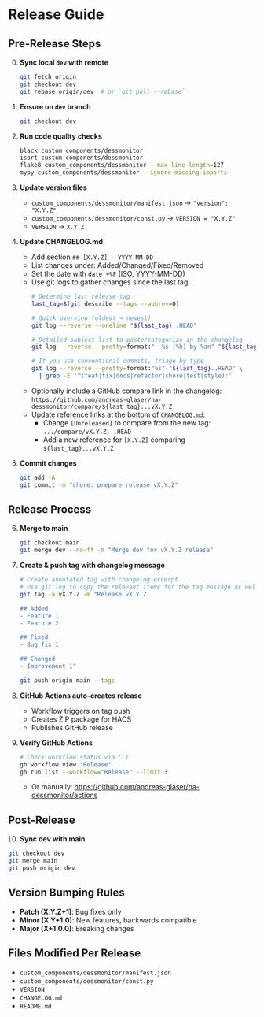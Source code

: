 # Release Guide

## Pre-Release Steps

0. **Sync local `dev` with remote**
   ```bash
   git fetch origin
   git checkout dev
   git rebase origin/dev  # or `git pull --rebase`
   ```

1. **Ensure on `dev` branch**
   ```bash
   git checkout dev
   ```

2. **Run code quality checks**
   ```bash
   black custom_components/dessmonitor
   isort custom_components/dessmonitor
   flake8 custom_components/dessmonitor --max-line-length=127
   mypy custom_components/dessmonitor --ignore-missing-imports
   ```

3. **Update version files**
   - `custom_components/dessmonitor/manifest.json` → `"version": "X.Y.Z"`
   - `custom_components/dessmonitor/const.py` → `VERSION = "X.Y.Z"`
   - `VERSION` → `X.Y.Z`

4. **Update CHANGELOG.md**
   - Add section `## [X.Y.Z] - YYYY-MM-DD`
   - List changes under: Added/Changed/Fixed/Removed
   - Set the date with `date +%F` (ISO, YYYY-MM-DD)
   - Use git logs to gather changes since the last tag:
     ```bash
     # Determine last release tag
     last_tag=$(git describe --tags --abbrev=0)

     # Quick overview (oldest → newest)
     git log --reverse --oneline "${last_tag}..HEAD"

     # Detailed subject list to paste/categorize in the changelog
     git log --reverse --pretty=format:"- %s (%h) by %an" "${last_tag}..HEAD"

     # If you use conventional commits, triage by type
     git log --reverse --pretty=format:"%s" "${last_tag}..HEAD" \
       | grep -E '^(feat|fix|docs|refactor|chore|test|style):'
     ```
   - Optionally include a GitHub compare link in the changelog: `https://github.com/andreas-glaser/ha-dessmonitor/compare/${last_tag}...vX.Y.Z`
   - Update reference links at the bottom of `CHANGELOG.md`:
     - Change `[Unreleased]` to compare from the new tag: `.../compare/vX.Y.Z...HEAD`
     - Add a new reference for `[X.Y.Z]` comparing `${last_tag}...vX.Y.Z`

5. **Commit changes**
   ```bash
   git add -A
   git commit -m "chore: prepare release vX.Y.Z"
   ```

## Release Process

6. **Merge to main**
   ```bash
   git checkout main
   git merge dev --no-ff -m "Merge dev for vX.Y.Z release"
   ```

7. **Create & push tag with changelog message**
   ```bash
   # Create annotated tag with changelog excerpt
   # Use git log to copy the relevant items for the tag message as well
   git tag -a vX.Y.Z -m "Release vX.Y.Z

   ## Added
   - Feature 1
   - Feature 2
   
   ## Fixed  
   - Bug fix 1
   
   ## Changed
   - Improvement 1"
   
   git push origin main --tags
   ```

8. **GitHub Actions auto-creates release**
   - Workflow triggers on tag push
   - Creates ZIP package for HACS
   - Publishes GitHub release

9. **Verify GitHub Actions**
   ```bash
   # Check workflow status via CLI
   gh workflow view "Release"
   gh run list --workflow="Release" --limit 3
   ```
   - Or manually: https://github.com/andreas-glaser/ha-dessmonitor/actions

## Post-Release

10. **Sync dev with main**
   ```bash
   git checkout dev
   git merge main
   git push origin dev
   ```

## Version Bumping Rules
- **Patch (X.Y.Z+1)**: Bug fixes only
- **Minor (X.Y+1.0)**: New features, backwards compatible
- **Major (X+1.0.0)**: Breaking changes

## Files Modified Per Release
- `custom_components/dessmonitor/manifest.json`
- `custom_components/dessmonitor/const.py`
- `VERSION`
- `CHANGELOG.md`
- `README.md`
